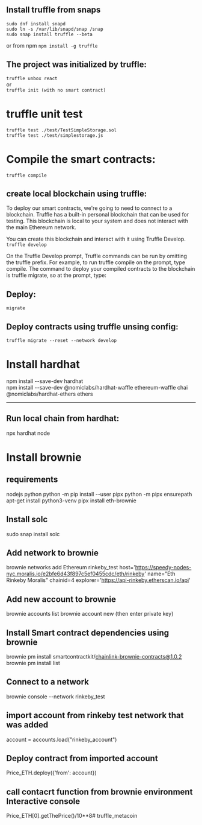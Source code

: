 ## Install truffle from snaps
`sudo dnf install snapd`   
`sudo ln -s /var/lib/snapd/snap /snap`   
`sudo snap install truffle --beta`   

or from npm
```npm install -g truffle```

## The project was initialized by truffle:
```truffle unbox react```   
or    
```truffle init (with no smart contract)```  

# truffle unit test
```
truffle test ./test/TestSimpleStorage.sol
truffle test ./test/simplestorage.js 
```


# Compile the smart contracts:
```truffle compile```


## create local blockchain using truffle:
To deploy our smart contracts, we're going to need to connect to a blockchain. Truffle has a built-in personal blockchain that can be used for testing. This blockchain is local to your system and does not interact with the main Ethereum network.

You can create this blockchain and interact with it using Truffle Develop.
```truffle develop```

On the Truffle Develop prompt, Truffle commands can be run by omitting the truffle prefix. For example, to run truffle compile on the prompt, type compile. The command to deploy your compiled contracts to the blockchain is truffle migrate, so at the prompt, type:

## Deploy:
```migrate```

## Deploy contracts using truffle unsing config:
```truffle migrate --reset --network develop```



# Install hardhat
npm install --save-dev hardhat   
npm install --save-dev @nomiclabs/hardhat-waffle ethereum-waffle chai @nomiclabs/hardhat-ethers ethers   

-------------------------------------------

## Run local chain from hardhat:
npx hardhat node



# Install brownie 

## requirements
nodejs
python 
python -m pip install --user pipx 
python -m pipx ensurepath 
apt-get install python3-venv 
pipx install eth-brownie

## Install solc 
sudo snap install solc 

## Add network to brownie 
brownie networks add Ethereum rinkeby_test host='https://speedy-nodes-nyc.moralis.io/e2bfe6d43f897c5ef0455cdc/eth/rinkeby' name="Eth Rinkeby Moralis" chainid=4 explorer='https://api-rinkeby.etherscan.io/api'

## Add new account to brownie
brownie accounts list brownie account new (then enter private key)

## Install Smart contract dependencies using brownie
brownie pm install smartcontractkit/chainlink-brownie-contracts@1.0.2 
brownie pm install list

## Connect to a network
brownie console --network rinkeby_test

## import account from rinkeby test network that was added
account = accounts.load("rinkeby_account")

## Deploy contract from imported account
Price_ETH.deploy({'from': account})

## call contacrt function from brownie environment Interactive console
Price_ETH[0].getThePrice()/10**8# truffle_metacoin
